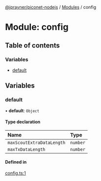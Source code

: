 [@jprayner/piconet-nodejs](../README.md) / [Modules](../modules.md) / config

# Module: config

## Table of contents

### Variables

- [default](config.md#default)

## Variables

### default

• **default**: `Object`

#### Type declaration

| Name                      | Type     |
| :------------------------ | :------- |
| `maxScoutExtraDataLength` | `number` |
| `maxTxDataLength`         | `number` |

#### Defined in

[config.ts:1](https://github.com/jprayner/piconet/blob/55ff188/driver/nodejs/src/config.ts#L1)
